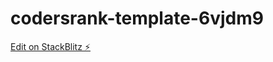 # codersrank-template-6vjdm9

[Edit on StackBlitz ⚡️](https://stackblitz.com/edit/codersrank-template-6vjdm9)